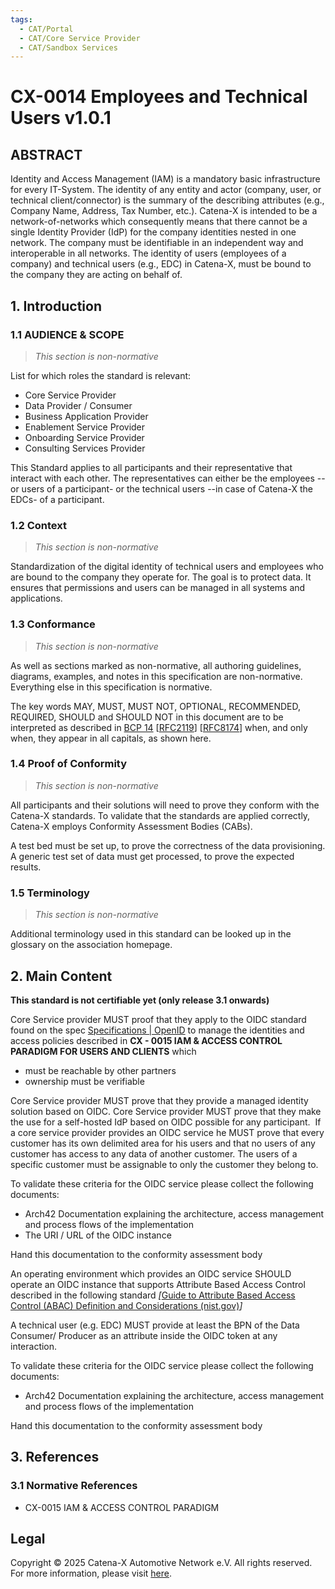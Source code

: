 ```yaml
---
tags:
  - CAT/Portal
  - CAT/Core Service Provider
  - CAT/Sandbox Services
---
```


# CX-0014 Employees and Technical Users v1.0.1

## ABSTRACT

Identity and Access Management (IAM) is a mandatory basic infrastructure
for every IT-System. The identity of any entity and actor (company,
user, or technical client/connector) is the summary of the describing
attributes (e.g., Company Name, Address, Tax Number, etc.). Catena-X is
intended to be a network-of-networks which consequently means that there
cannot be a single Identity Provider (IdP) for the company identities
nested in one network. The company must be identifiable in an
independent way and interoperable in all networks. The identity of users
(employees of a company) and technical users (e.g., EDC) in Catena-X,
must be bound to the company they are acting on behalf of.

## 1. Introduction

### 1.1 AUDIENCE & SCOPE

> *This section is non-normative*

List for which roles the standard is relevant:

- Core Service Provider
- Data Provider / Consumer
- Business Application Provider
- Enablement Service Provider
- Onboarding Service Provider
- Consulting Services Provider

This Standard applies to all participants and their representative that interact with each other. The representatives can either be the employees --or users of a participant- or the technical users --in case of Catena-X the EDCs- of a participant.

### 1.2 Context

> *This section is non-normative*

Standardization of the digital identity of technical users and employees
who are bound to the company they operate for. The goal is to protect
data. It ensures that permissions and users can be managed in all
systems and applications.

### 1.3 Conformance

> *This section is non-normative*

As well as sections marked as non-normative, all authoring guidelines,
diagrams, examples, and notes in this specification are non-normative.
Everything else in this specification is normative.

The key words MAY, MUST, MUST NOT, OPTIONAL, RECOMMENDED, REQUIRED,
SHOULD and SHOULD NOT in this document are to be interpreted as
described in [BCP
14](https://datatracker.ietf.org/doc/html/bcp14) \[[RFC2119](https://www.w3.org/TR/did-core/#bib-rfc2119)\]
\[[RFC8174](https://www.w3.org/TR/did-core/#bib-rfc8174)\] when, and
only when, they appear in all capitals, as shown here.

### 1.4 Proof of Conformity

> *This section is non-normative*

All participants and their solutions will need to prove they conform
with the Catena-X standards. To validate that the standards are applied
correctly, Catena-X employs Conformity Assessment Bodies (CABs).

A test bed must be set up, to prove the correctness of the data
provisioning. A generic test set of data must get processed, to prove
the expected results.

### 1.5 Terminology

> *This section is non-normative*

Additional terminology used in this standard can be looked up in the
glossary on the association homepage.

## 2. Main Content

**This standard is not certifiable yet (only release 3.1 onwards)**

Core Service provider MUST proof that they apply to the OIDC standard
found on the spec [Specifications \|
OpenID](https://openid.net/developers/specs/) to manage the identities
and access policies described in **CX - 0015 IAM & ACCESS CONTROL
PARADIGM FOR USERS AND CLIENTS** which

- must be reachable by other partners
- ownership must be verifiable

Core Service provider MUST prove that they provide a managed identity
solution based on OIDC. Core Service provider MUST prove that they make
the use for a self-hosted IdP based on OIDC possible for any
participant.  If a core service provider provides an OIDC service he
MUST prove that every customer has its own delimited area for his users
and that no users of any customer has access to any data of another
customer. The users of a specific customer must be assignable to only
the customer they belong to.

To validate these criteria for the OIDC service please collect the
following documents:

- Arch42 Documentation explaining the architecture, access management and process flows of the implementation
- The URI / URL of the OIDC instance

Hand this documentation to the conformity assessment body

An operating environment which provides an OIDC service SHOULD operate an OIDC instance that supports Attribute Based Access Control described in the following standard *\[*[Guide to Attribute Based Access Control (ABAC) Definition and Considerations (nist.gov)](https://nvlpubs.nist.gov/nistpubs/specialpublications/nist.sp.800-162.pdf)*\]*

A technical user (e.g. EDC) MUST provide at least the BPN of the Data Consumer/ Producer as an attribute inside the OIDC token at any interaction.

To validate these criteria for the OIDC service please collect the following documents:

- Arch42 Documentation explaining the architecture, access management and process flows of the implementation

Hand this documentation to the conformity assessment body

## 3. References

### 3.1 Normative References

- CX-0015 IAM & ACCESS CONTROL PARADIGM

## Legal

Copyright © 2025 Catena-X Automotive Network e.V. All rights reserved. For more information, please visit [here](/copyright).
